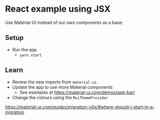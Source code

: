 # React example using JSX

Use Material UI instead of our own components as a base.

## Setup

* Run the app
  * `yarn start`

## Learn

* Review the new imports from `material-ui`.
* Update the app to use more Material components
  * See examples at https://material-ui.com/demos/app-bar/
* Change the colours using the `MuiThemeProvider`

https://material-ui.com/guides/migration-v0x/#where-should-i-start-in-a-migration